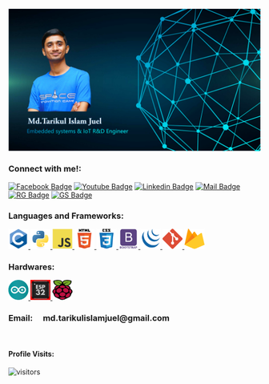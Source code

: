 ![Github Banner](https://github.com/Md-Tarikul-Islam-Juel/Md-Tarikul-Islam-Juel/blob/main/img/github-banner.svg)

<h3 align="left">Connect with me!:</h3>

[![Facebook Badge](https://img.shields.io/badge/Facebook-1877F2?style=for-the-badge&logo=facebook&logoColor=white)](https://www.facebook.com/juel.khan.735) [![Youtube Badge](https://img.shields.io/badge/YouTube-FF0000?style=for-the-badge&logo=youtube&logoColor=white)](https://www.youtube.com/channel/UCVTmswaxE5Sz8NTN6bYj6LA) [![Linkedin Badge](https://img.shields.io/badge/LinkedIn-0077B5?style=for-the-badge&logo=linkedin&logoColor=white)](https://www.linkedin.com/in/tarikulislamjuel/)
[![Mail Badge](https://img.shields.io/badge/Gmail-D14836?style=for-the-badge&logo=gmail&logoColor=white)](mailto:md.tarikulislamjuel@gmail.com)
[![RG Badge](https://img.shields.io/badge/Research_gate-00C9AA?style=for-the-badge&logo=researchgate&logoColor=white)](https://www.researchgate.net/profile/Mdtarikul-Juel)
[![GS Badge](https://img.shields.io/badge/Google_Scholar-3F7EE8?style=for-the-badge&logo=GoogleScholar&logoColor=white)](https://scholar.google.com/citations?user=Tv5cu2QAAAAJ&hl=en)

<h3 align="left">Languages and Frameworks:</h3>
<p align="left"> 
<a href="https://www.cprogramming.com/" target="_blank"> <img src="https://github.com/Md-Tarikul-Islam-Juel/Md-Tarikul-Islam-Juel/blob/main/img/c.svg" alt="C-programming" width="40" height="40"/> </a>
<a href="https://www.python.org" target="_blank"> <img src="https://github.com/Md-Tarikul-Islam-Juel/Md-Tarikul-Islam-Juel/blob/main/img/python.svg" alt="python" width="40" height="40"/> </a>
<a href="https://developer.mozilla.org/en-US/docs/Web/JavaScript" target="_blank"> <img src="https://github.com/Md-Tarikul-Islam-Juel/Md-Tarikul-Islam-Juel/blob/main/img/javascript.svg" alt="javascript" width="40" height="40"/> </a>
<a href="https://www.w3.org/html/" target="_blank"> <img src="https://github.com/Md-Tarikul-Islam-Juel/Md-Tarikul-Islam-Juel/blob/main/img/html5.svg" alt="html5" width="40" height="40"/> </a> 
<a href="https://www.w3schools.com/css/" target="_blank"> <img src="https://github.com/Md-Tarikul-Islam-Juel/Md-Tarikul-Islam-Juel/blob/main/img/css3.svg" alt="css3" width="40" height="40"/> </a>
<a href="https://getbootstrap.com" target="_blank"> <img src="https://github.com/Md-Tarikul-Islam-Juel/Md-Tarikul-Islam-Juel/blob/main/img/bootstrap.svg" alt="bootstrap" width="40" height="40"/> </a> 
<a href="https://jquery.com/" target="_blank"> <img src="https://github.com/Md-Tarikul-Islam-Juel/Md-Tarikul-Islam-Juel/blob/main/img/jquery.svg" alt="jquery" width="40" height="40"/> </a>
<a href="https://git-scm.com/" target="_blank"> <img src="https://github.com/Md-Tarikul-Islam-Juel/Md-Tarikul-Islam-Juel/blob/main/img/git.svg" alt="git" width="40" height="40"/> </a>
<a href="https://firebase.google.com/?gclsrc=ds&gclsrc=ds&gclid=CIvg9_KsqfMCFREzjgod9bEB8g" target="_blank"> <img src="https://github.com/Md-Tarikul-Islam-Juel/Md-Tarikul-Islam-Juel/blob/main/img/firebase.svg" alt="firebase" width="40" height="40"/> </a>

<h3 align="left">Hardwares:</h3>
<p align="left"> <a href="https://www.arduino.cc/" target="_blank"> <img src="https://github.com/Md-Tarikul-Islam-Juel/Md-Tarikul-Islam-Juel/blob/main/img/arduino.svg" alt="arduino" width="40" height="40"/> </a> 
<a href="https://www.espressif.com/en/products/socs/esp32" target="_blank"> <img src="https://github.com/Md-Tarikul-Islam-Juel/Md-Tarikul-Islam-Juel/blob/main/img/ESP32.jpg" alt="ESP32" width="40" height="40"/> </a>
<a href="https://www.raspberrypi.org/" target="_blank"> <img src="https://github.com/Md-Tarikul-Islam-Juel/Md-Tarikul-Islam-Juel/blob/main/img/raspberrypi.svg" alt="raspberry" width="40" height="40"/> </a>

<h3 align="left">Email: &emsp;md.tarikulislamjuel@gmail.com
</h3>

<br/>

#### Profile Visits:

![visitors](https://visitor-badge.glitch.me/badge?page_id=Md-Tarikul-Islam-Juel.Md-Tarikul-Islam-Juel)
